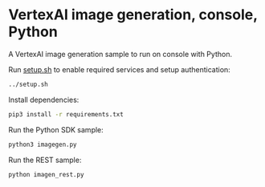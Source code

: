 # VertexAI image generation, console, Python

A VertexAI image generation sample to run on console with Python.

Run [setup.sh](../setup.sh) to enable required services and setup
authentication:

```bash
../setup.sh
```

Install dependencies:

```bash
pip3 install -r requirements.txt
```

Run the Python SDK sample:

```bash
python3 imagegen.py
```

Run the REST sample:

```bash
python imagen_rest.py
```